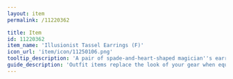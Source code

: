 ```yaml
---
layout: item
permalink: /11220362

title: Item
id: 11220362
item_name: 'Illusionist Tassel Earrings (F)'
icon_url: 'item/icon/11250106.png'
tooltip_description: 'A pair of spade-and-heart-shaped magician''s earrings.'
guide_description: 'Outfit items replace the look of your gear when equipped.'
---
```


